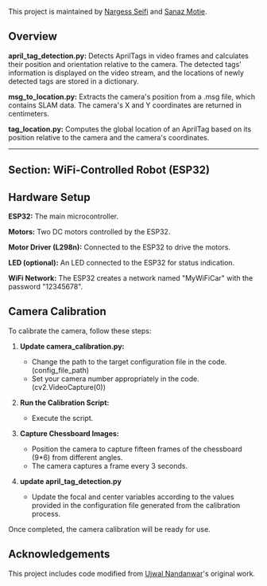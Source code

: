 This project is maintained by [Nargess Seifi](https://github.com/Nargess-Seifi) and [Sanaz Motie](https://github.com/sanazmotie).

## Overview

**april_tag_detection.py:** Detects AprilTags in video frames and calculates their position and orientation relative to the camera. The detected tags' information is displayed on the video stream, and the locations of newly detected tags are stored in a dictionary.

**msg_to_location.py:** Extracts the camera's position from a .msg file, which contains SLAM data. The camera's X and Y coordinates are returned in centimeters.

**tag_location.py:** Computes the global location of an AprilTag based on its position relative to the camera and the camera's coordinates.

-----------------------------------------------------------------------------------------------------------------------------------------------------------------------------
## Section: WiFi-Controlled Robot (ESP32)
## Hardware Setup

**ESP32:** The main microcontroller.

**Motors:** Two DC motors controlled by the ESP32.

**Motor Driver (L298n):** Connected to the ESP32 to drive the motors.

**LED (optional):** An LED connected to the ESP32 for status indication.

**WiFi Network:** The ESP32 creates a network named "MyWiFiCar" with the password "12345678".

## Camera Calibration

To calibrate the camera, follow these steps:

1. **Update camera_calibration.py:**
   - Change the path to the target configuration file in the code. (config_file_path)
   - Set your camera number appropriately in the code. (cv2.VideoCapture(0))

2. **Run the Calibration Script:**
   - Execute the script.

3. **Capture Chessboard Images:**
   - Position the camera to capture fifteen frames of the chessboard (9*6) from different angles.
   - The camera captures a frame every 3 seconds.
4. **update april_tag_detection.py**
   - Update the focal and center variables according to the values provided in the configuration file generated from the calibration process.

Once completed, the camera calibration will be ready for use.

## Acknowledgements

This project includes code modified from [Ujwal Nandanwar](https://github.com/un0038998)'s original work.
